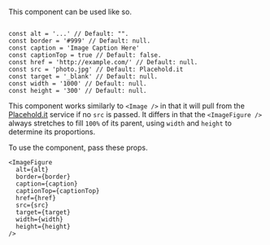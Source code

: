 This component can be used like so.

<pre class="language-javascript"><code>
const alt = '...' // Default: "".
const border = '#999' // Default: null.
const caption = 'Image Caption Here'
const captionTop = true // Default: false.
const href = 'http://example.com/' // Default: null.
const src = 'photo.jpg' // Default: Placehold.it
const target = '_blank' // Default: null.
const width = '1000' // Default: null.
const height = '300' // Default: null.
</code></pre>

This component works similarly to `<Image />` in that it will pull from the [Placehold.it](http://placehold.it/) service if no `src` is passed. It differs in that the `<ImageFigure />` always stretches to fill `100%` of its parent, using `width` and `height` to determine its proportions.

To use the component, pass these props.

```
<ImageFigure
  alt={alt}
  border={border}
  caption={caption}
  captionTop={captionTop}
  href={href}
  src={src}
  target={target}
  width={width}
  height={height}
/>
```